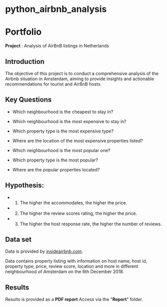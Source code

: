 # python_airbnb_analysis

# Portfolio
**Project** : Analysis of AirBnB listings in Netherlands

## Introduction
The objective of this project is to conduct a comprehensive analysis of the Airbnb situation in Amsterdam, aiming to provide insights and actionable recommendations for tourist and AirBnB hosts.

## Key Questions
* Which neighbourhood is the cheapest to stay in?
  
* Which neighbourhood is the most expensive to stay in?

* Which property type is the most expensive type?

* Where are the location of the most expensive properties listed?

* Which neighbourhood is the most popular one?

* Which property type is the most popular?

* Where are the popular properties located?

## Hypothesis:

* 1. The higher the accommodates, the higher the price.
* 2. The higher the review scores rating, the higher the price.
* 3. The higher the host response rate, the higher the number of reviews. 

## Data set

Data is provided by [insideairbnb.com](http://insideairbnb.com/get-the-data).

Data contains property listing with information on host name, host id, property type, price, review score, location and more in different neighbourhood of Amsterdam on the 6th December 2018.

## Results
Results is provided as a **PDF report**
Access via the "**Report**" folder.
